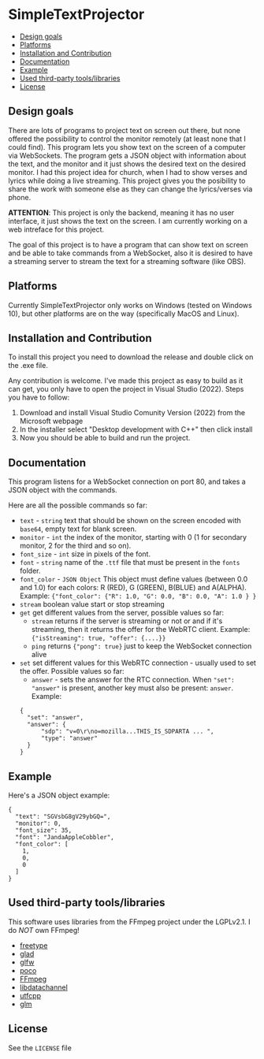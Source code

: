 # SimpleTextProjector

- [Design goals](#design-goals)
- [Platforms](#platforms)
- [Installation and Contribution](#installantion-and-contribution)
- [Documentation](#documentation)
- [Example](#example)
- [Used third-party tools/libraries](#used-third-party-tools/libraries)
- [License](#license)

## Design goals

There are lots of programs to project text on screen out there, but none offered the possibility to control the monitor remotely (at least none that I could find). This program lets you show text on the screen of a computer via WebSockets. The program gets a JSON object with information about the text, and the monitor and it just shows the desired text on the desired monitor. I had this project idea for church, when I had to show verses and lyrics while doing a live streaming. This project gives you the posibility to share the work with someone else as they can change the lyrics/verses via phone. 

**ATTENTION**: This project is only the backend, meaning it has no user interface, it just shows the text on the screen. I am currently working on a web intreface for this project. 

The goal of this project is to have a program that can show text on screen and be able to take commands from a WebSocket, also it is desired to have a streaming server to stream the text for a streaming software (like OBS).

## Platforms

Currently SimpleTextProjector only works on Windows (tested on Windows 10), but other platforms are on the way (specifically MacOS and Linux).

## Installation and Contribution

To install this project you need to download the release and double click on the .exe file. 

Any contribution is welcome. I've made this project as easy to build as it can get, you only have to open the project in Visual Studio (2022). Steps you have to follow:
1. Download and install Visual Studio Comunity Version (2022) from the Microsoft webpage
2. In the installer select "Desktop development with C++" then click install
3. Now you should be able to build and run the project.

## Documentation

This program listens for a WebSocket connection on port 80, and takes a JSON object with the commands.

Here are all the possible commands so far:

- ```text``` - ```string``` text that should be shown on the screen encoded with ```base64```, empty text for blank screen.
- ```monitor``` - ```int``` the index of the monitor, starting with 0 (1 for secondary monitor, 2 for the third and so on).
- ```font_size``` - ```int``` size in pixels of the font.
- ```font``` - ```string``` name of the ```.ttf``` file that must be present in the ```fonts``` folder.
- ```font_color``` - ```JSON Object``` This object must define values (between 0.0 and 1.0) for each colors: R (RED), G (GREEN), B(BLUE) and A(ALPHA). Example: ```{"font_color": {"R": 1.0, "G": 0.0, "B": 0.0, "A": 1.0 } }```
- ```stream``` boolean value start or stop streaming
- ```get``` get different values from the server, possible values so far:
  - ```stream``` returns if the server is streaming or not or and if it's streaming, then it returns the offer for the WebRTC client. Example: ```{"isStreaming": true, "offer": {....}}```
  - ```ping``` returns ```{"pong": true}``` just to keep the WebSocket connection alive
- ```set``` set different values for this WebRTC connection - usually used to set the offer. Possible values so far:
  - ```answer``` - sets the answer for the RTC connection. When ```"set": "answer"``` is present, another key must also be present: ```answer```. Example:
  ```
  {
    "set": "answer",
	"answer": {
		"sdp": "v=0\r\no=mozilla...THIS_IS_SDPARTA ... ",
		"type": "answer"
	}
  }
  ```

## Example

Here's a JSON object example:

```
{
  "text": "SGVsbG8gV29ybGQ=",
  "monitor": 0,
  "font_size": 35,
  "font": "JandaAppleCobbler",
  "font_color": [
    1,
    0,
    0
  ]
}
```

## Used third-party tools/libraries

This software uses libraries from the FFmpeg project under the LGPLv2.1. I do *NOT* own FFmpeg!


- [freetype](https://freetype.org/)
- [glad](https://glad.dav1d.de/)
- [glfw](https://www.glfw.org/)
- [poco](https://pocoproject.org/)
- [FFmpeg](https://www.ffmpeg.org)
- [libdatachannel](https://github.com/paullouisageneau/libdatachannel)
- [utfcpp](https://github.com/nemtrif/utfcpp)
- [glm](https://github.com/g-truc/glm)

## License

See the ```LICENSE``` file